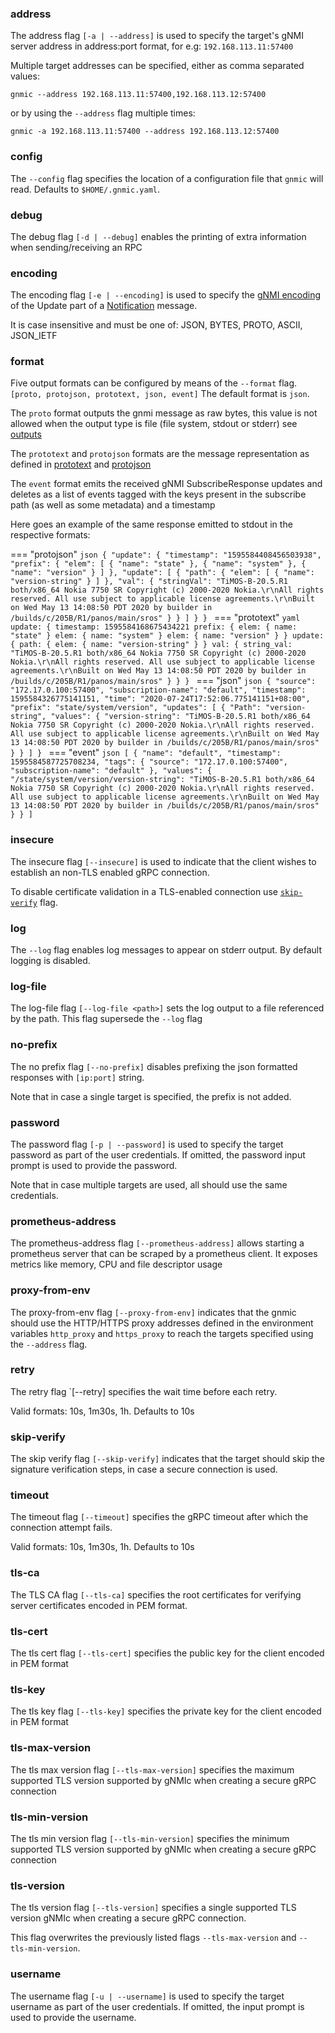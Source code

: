 ### address
The address flag `[-a | --address]` is used to specify the target's gNMI server address in address:port format, for e.g: `192.168.113.11:57400`

Multiple target addresses can be specified, either as comma separated values:
```
gnmic --address 192.168.113.11:57400,192.168.113.12:57400 
```
or by using the `--address` flag multiple times:
```
gnmic -a 192.168.113.11:57400 --address 192.168.113.12:57400
```

### config
The `--config` flag specifies the location of a configuration file that `gnmic` will read. Defaults to `$HOME/.gnmic.yaml`.

### debug
The debug flag `[-d | --debug]` enables the printing of extra information when sending/receiving an RPC

### encoding
The encoding flag `[-e | --encoding]` is used to specify the [gNMI encoding](https://github.com/openconfig/reference/blob/master/rpc/gnmi/gnmi-specification.md#23-structured-data-types) of the Update part of a [Notification](https://github.com/openconfig/reference/blob/master/rpc/gnmi/gnmi-specification.md#21-reusable-notification-message-format) message.

It is case insensitive and must be one of: JSON, BYTES, PROTO, ASCII, JSON_IETF

### format
Five output formats can be configured by means of the `--format` flag. `[proto, protojson, prototext, json, event]` The default format is `json`.

The `proto` format outputs the gnmi message as raw bytes, this value is not allowed when the output type is file (file system, stdout or stderr) see [outputs](advanced/multi_outputs/output_intro.md)

The `prototext` and `protojson` formats are the message representation as defined in [prototext](https://godoc.org/google.golang.org/protobuf/encoding/prototext) and [protojson](https://godoc.org/google.golang.org/protobuf/encoding/protojson)

The `event` format emits the received gNMI SubscribeResponse updates and deletes as a list of events tagged with the keys present in the subscribe path (as well as some metadata) and a timestamp

Here goes an example of the same response emitted to stdout in the respective formats:

=== "protojson"
    ```json
    {
      "update": {
      "timestamp": "1595584408456503938",
      "prefix": {
        "elem": [
          {
            "name": "state"
          },
          {
            "name": "system"
          },
          {
            "name": "version"
          }
        ]
      },
        "update": [
          {
            "path": {
              "elem": [
                {
                 "name": "version-string"
               }
              ]
            },
            "val": {
              "stringVal": "TiMOS-B-20.5.R1 both/x86_64 Nokia 7750 SR Copyright (c) 2000-2020 Nokia.\r\nAll rights reserved. All use subject to applicable license agreements.\r\nBuilt on Wed May 13 14:08:50 PDT 2020 by builder in /builds/c/205B/R1/panos/main/sros"
            }
          }
        ]
      }
    }
    ```
=== "prototext"
    ```yaml
    update: {
      timestamp: 1595584168675434221
      prefix: {
        elem: {
          name: "state"
        }
        elem: {
          name: "system"
        }
        elem: {
          name: "version"
        }
      }
      update: {
        path: {
          elem: {
            name: "version-string"
          }
        }
        val: {
          string_val: "TiMOS-B-20.5.R1 both/x86_64 Nokia 7750 SR Copyright (c) 2000-2020 Nokia.\r\nAll rights reserved. All use subject to applicable license agreements.\r\nBuilt on Wed May 13 14:08:50 PDT 2020 by builder in /builds/c/205B/R1/panos/main/sros"
        }
      }
    }
    ```
=== "json"
    ```json
    {
      "source": "172.17.0.100:57400",
      "subscription-name": "default",
      "timestamp": 1595584326775141151,
      "time": "2020-07-24T17:52:06.775141151+08:00",
      "prefix": "state/system/version",
      "updates": [
        {
          "Path": "version-string",
          "values": {
            "version-string": "TiMOS-B-20.5.R1 both/x86_64 Nokia 7750 SR Copyright (c) 2000-2020 Nokia.\r\nAll rights reserved. All use subject to applicable license agreements.\r\nBuilt on Wed May 13 14:08:50 PDT 2020 by builder in /builds/c/205B/R1/panos/main/sros"
          }
        }
      ]
    }
    ```
=== "event"
    ```json
    [
      {
        "name": "default",
        "timestamp": 1595584587725708234,
        "tags": {
          "source": "172.17.0.100:57400",
          "subscription-name": "default"
        },
        "values": {
          "/state/system/version/version-string": "TiMOS-B-20.5.R1 both/x86_64 Nokia 7750 SR Copyright (c) 2000-2020 Nokia.\r\nAll rights reserved. All use subject to applicable license agreements.\r\nBuilt on Wed May 13 14:08:50 PDT 2020 by builder in /builds/c/205B/R1/panos/main/sros"
        }
      }
    ]
    ```

### insecure
The insecure flag `[--insecure]` is used to indicate that the client wishes to establish an non-TLS enabled gRPC connection.

To disable certificate validation in a TLS-enabled connection use [`skip-verify`](#skip-verify) flag.

### log
The `--log` flag enables log messages to appear on stderr output. By default logging is disabled.

### log-file
The log-file flag `[--log-file <path>]` sets the log output to a file referenced by the path. This flag supersede the `--log` flag

### no-prefix
The no prefix flag `[--no-prefix]` disables prefixing the json formatted responses with `[ip:port]` string.

Note that in case a single target is specified, the prefix is not added.

### password
The password flag `[-p | --password]` is used to specify the target password as part of the user credentials. If omitted, the password input prompt is used to provide the password.

Note that in case multiple targets are used, all should use the same credentials.

### prometheus-address
The prometheus-address flag `[--prometheus-address]` allows starting a prometheus server that can be scraped by a prometheus client. It exposes metrics like memory, CPU and file descriptor usage

### proxy-from-env
The proxy-from-env flag `[--proxy-from-env]` indicates that the gnmic should use the HTTP/HTTPS proxy addresses defined in the environment variables `http_proxy` and `https_proxy` to reach the targets specified using the `--address` flag.

### retry
The retry flag `[--retry] specifies the wait time before each retry.

Valid formats: 10s, 1m30s, 1h.  Defaults to 10s

### skip-verify
The skip verify flag `[--skip-verify]` indicates that the target should skip the signature verification steps, in case a secure connection is used.  

### timeout
The timeout flag `[--timeout]` specifies the gRPC timeout after which the connection attempt fails.

Valid formats: 10s, 1m30s, 1h.  Defaults to 10s

### tls-ca
The TLS CA flag `[--tls-ca]` specifies the root certificates for verifying server certificates encoded in PEM format.

### tls-cert
The tls cert flag `[--tls-cert]` specifies the public key for the client encoded in PEM format

### tls-key
The tls key flag `[--tls-key]` specifies the private key for the client encoded in PEM format

### tls-max-version
The tls max version flag `[--tls-max-version]` specifies the maximum supported TLS version supported by gNMIc when creating a secure gRPC connection

### tls-min-version
The tls min version flag `[--tls-min-version]` specifies the minimum supported TLS version supported by gNMIc when creating a secure gRPC connection

### tls-version
The tls version flag `[--tls-version]` specifies a single supported TLS version gNMIc when creating a secure gRPC connection.

This flag overwrites the previously listed flags `--tls-max-version` and `--tls-min-version`.

### username
The username flag `[-u | --username]` is used to specify the target username as part of the user credentials. If omitted, the input prompt is used to provide the username.
